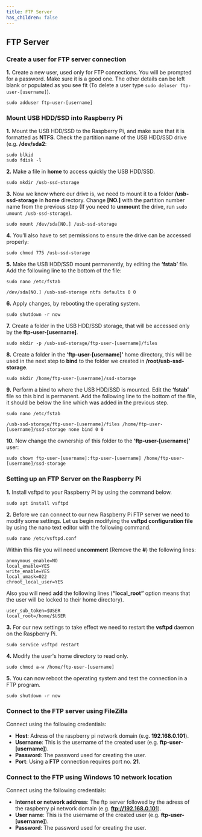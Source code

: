 ```yaml
---
title: FTP Server
has_children: false
---
```


## FTP Server

### Create a user for FTP server connection
**1.** Create a new user, used only for FTP connections. You will be prompted for a password. Make sure it is a good one. The other details can be left blank or populated as you see fit (To delete a user type `sudo deluser ftp-user-[username]`).

`sudo adduser ftp-user-[username]`

### Mount USB HDD/SSD into Raspberry Pi

**1.** Mount the USB HDD/SSD to the Raspberry Pi, and make sure that it is formatted as **NTFS**. Check the partition name of the USB HDD/SSD drive (e.g. **/dev/sda2**:

```
sudo blkid
sudo fdisk -l
```

**2.** Make a file in **home** to access quickly the USB HDD/SSD.

`sudo mkdir /usb-ssd-storage`

**3.** Now we know where our drive is, we need to mount it to a folder **/usb-ssd-storage** in **home** directory. Change **[NO.]** with the partition number name from the previous step (If you need to **unmount** the drive, run `sudo umount /usb-ssd-storage`).

`sudo mount /dev/sda[NO.] /usb-ssd-storage`

**4.** You’ll also have to set permissions to ensure the drive can be accessed properly:

`sudo chmod 775 /usb-ssd-storage`

**5.** Make the USB HDD/SSD mount permanently, by editing the **‘fstab’** file. Add the following line to the bottom of the file:

`sudo nano /etc/fstab`

```
/dev/sda[NO.] /usb-ssd-storage ntfs defaults 0 0
```

**6.** Apply changes, by rebooting the operating system.

`sudo shutdown -r now`

**7.** Create a folder in the USB HDD/SSD storage, that will be accessed only by the **ftp-user-[username]**.

`sudo mkdir -p /usb-ssd-storage/ftp-user-[username]/files`

**8.** Create a folder in the **‘ftp-user-[username]’** home directory, this will be used in the next step to **bind** to the folder we created in **/root/usb-ssd-storage**.

`sudo mkdir /home/ftp-user-[username]/ssd-storage`

**9.** Perform a bind to where the USB HDD/SSD is mounted. Edit the **‘fstab’** file so this bind is permanent. Add the following line to the bottom of the file, it should be below the line which was added in the previous step.

`sudo nano /etc/fstab`

```
/usb-ssd-storage/ftp-user-[username]/files /home/ftp-user-[username]/ssd-storage none bind 0 0
```

**10.** Now change the ownership of this folder to the **‘ftp-user-[username]’** user:

`sudo chown ftp-user-[username]:ftp-user-[username] /home/ftp-user-[username]/ssd-storage`

### Setting up an FTP Server on the Raspberry Pi
**1.** Install vsftpd to your Raspberry Pi by using the command below.

`sudo apt install vsftpd`

**2.** Before we can connect to our new Raspberry Pi FTP server we need to modify some settings. Let us begin modifying the **vsftpd configuration file** by using the nano text editor with the following command.

`sudo nano /etc/vsftpd.conf`

Within this file you will need **uncomment** (Remove the **#**) the following lines:

```
anonymous_enable=NO
local_enable=YES
write_enable=YES
local_umask=022
chroot_local_user=YES
```

Also you will need **add** the following lines (**“local_root”** option means that the user will be locked to their home directory).

```
user_sub_token=$USER
local_root=/home/$USER
```

**3.** For our new settings to take effect we need to restart the **vsftpd** daemon on the Raspberry Pi.

`sudo service vsftpd restart`

**4.** Modify the user's home directory to read only.

`sudo chmod a-w /home/ftp-user-[username]`

**5.** You can now reboot the operating system and test the connection in a FTP program.

`sudo shutdown -r now`

### Connect to the FTP server using FileZilla
Connect using the following credentials:

- **Host**: Adress of the raspberry pi network domain (e.g. **192.168.0.101**).
- **Username**: This is the username of the created user (e.g. **ftp-user-[username]**).
- **Password**: The password used for creating the user.
- **Port**: Using a **FTP** connection requires port no. **21**.

### Connect to the FTP using Windows 10 network location
Connect using the following credentials:

- **Internet or network address**: The ftp server followed by the adress of the raspberry pi network domain (e.g. **ftp://192.168.0.101**).
- **User name**: This is the username of the created user (e.g. **ftp-user-[username]**).
- **Password**: The password used for creating the user.